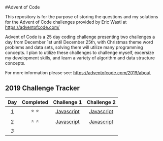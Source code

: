 #Advent of Code

This repository is for the purpose of storing the questions and my solutions for the Advent of Code challenges provided by Eric Wastl at https://adventofcode.com/

Advent of Code is a 25 day coding challenge presenting two challenges a day from December 1st until December 25th, with Christmas theme word problems and data sets, solving them will utilize many programming concepts. I plan to utilize these challenges to challenge myself, excersize my development skills, and learn a variety of algorithm and data structure concepts.

For more information please see: https://adventofcode.com/2019/about

## 2019 Challenge Tracker
| Day |  Completed | Challenge 1 | Challenge 2 |
|:---:|:---------:|:---------:|:---------:|
| [1](https://adventofcode.com/2019/day/1) | :star: :star: | [Javascript](https://github.com/BeckTimothy/Advent-of-Code/blob/master/2019/12-01-19/challenge-1/script.js) | [Javascript](https://github.com/BeckTimothy/Advent-of-Code/blob/master/2019/12-01-19/challenge-2/script.js) |
| [2](https://adventofcode.com/2019/day/2) | :star: :star: | [Javascript](https://github.com/BeckTimothy/Advent-of-Code/blob/master/2019/12-02-19/challenge-1/script.js) | [Javascript](https://github.com/BeckTimothy/Advent-of-Code/blob/master/2019/12-02-19/challenge-2/script.js) |
| _3_ |  |  |  |
